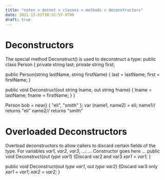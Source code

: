 ```yaml
---
title: "notes > dotnet > classes > methods > deconstructors"
date: 2021-12-31T10:31:57-0700
draft: true
---
```

# Deconstructors
The special method Deconstruct() is used to deconstruct a type:
public class Person {
private string last;
private string first;

public Person(string lastName, string firstName) {
last = lastName;
first = firstName;
}

public void Deconstruct(out string lname, out string fname) {
lname = lastName;
fname = firstName;
}
}

Person bob = new() { "eli", "smith" };
var (name1, name2) = eli;
name1// returns "eli"
name2// returns "smith"

# Overloaded Deconstructors
Overload deconstructors to allow callers to discard certain fields of the type.
For variables *var1*, *var2*, *var3*, …:
… Constructor goes here …
public void Deconstruct(out *type var1*) {Discard var2 and var3
*xar1 = var1;*
}

public void Deconstruct(out *type var1*, out *type var2*) {Discard var3 only
*xar1 = var1;*
*xar2 = var2;*
}
